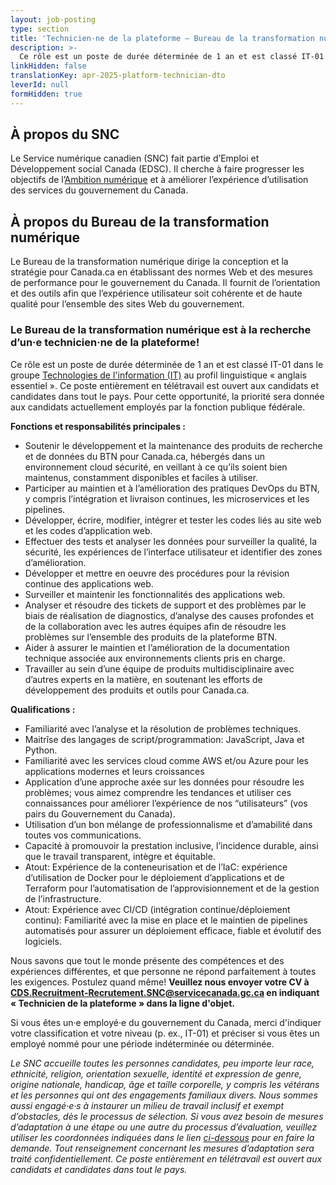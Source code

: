 ```yaml
---
layout: job-posting
type: section
title: 'Technicien·ne de la plateforme — Bureau de la transformation numérique'
description: >-
  Ce rôle est un poste de durée déterminée de 1 an et est classé IT-01 dans le groupe Technologies de l'information (IT) au profil linguistique « anglais essentiel ». Ce poste entièrement en télétravail est ouvert aux candidats et candidates dans tout le pays. Pour cette opportunité, la priorité sera donnée aux candidats actuellement employés par la fonction publique fédérale. 
linkHidden: false
translationKey: apr-2025-platform-technician-dto
leverId: null
formHidden: true
---
```


## À propos du SNC 

Le Service numérique canadien (SNC) fait partie d’Emploi et Développement social Canada (EDSC). Il cherche à faire progresser les objectifs de l’[Ambition numérique](https://www.canada.ca/fr/gouvernement/systeme/gouvernement-numerique/plans-strategiques-operations-numeriques-gouvernement-canada/ambition-numerique-canada.html) et à améliorer l’expérience d’utilisation des services du gouvernement du Canada.

## À propos du Bureau de la transformation numérique

Le Bureau de la transformation numérique dirige la conception et la stratégie pour Canada.ca en établissant des normes Web et des mesures de performance pour le gouvernement du Canada. Il fournit de l’orientation et des outils afin que l’expérience utilisateur soit cohérente et de haute qualité pour l’ensemble des sites Web du gouvernement.

### **Le Bureau de la transformation numérique est à la recherche d’un·e technicien·ne de la plateforme!**

Ce rôle est un poste de durée déterminée de 1 an et est classé IT-01 dans le groupe [Technologies de l'information (IT)](https://www.tbs-sct.canada.ca/agreements-conventions/view-visualiser-fra.aspx?id=31) au profil linguistique « anglais essentiel ». Ce poste entièrement en télétravail est ouvert aux candidats et candidates dans tout le pays. Pour cette opportunité, la priorité sera donnée aux candidats actuellement employés par la fonction publique fédérale. 

**Fonctions et responsabilités principales :**
- Soutenir le développement et la maintenance des produits de recherche et de données du BTN pour Canada.ca, hébergés dans un environnement cloud sécurité, en veillant à ce qu’ils soient bien maintenus, constamment disponibles et faciles à utiliser.
- Participer au maintien et à l’amélioration des pratiques DevOps du BTN, y compris l’intégration et livraison continues, les microservices et les pipelines.
- Développer, écrire, modifier, intégrer et tester les codes liés au site web et les codes d’application web.
- Effectuer des tests et analyser les données pour surveiller la qualité, la sécurité, les expériences de l’interface utilisateur et identifier des zones d’amélioration.
- Développer et mettre en oeuvre des procédures pour la révision continue des applications web.
- Surveiller et maintenir les fonctionnalités des applications web.
- Analyser et résoudre des tickets de support  et des problèmes par le biais de réalisation de diagnostics, d’analyse des causes profondes et de la collaboration avec les autres équipes afin de résoudre les problèmes sur l’ensemble des produits de la plateforme BTN.
- Aider à assurer le maintien et l’amélioration de la documentation technique associée aux environnements clients pris en charge.
- Travailler au sein d’une équipe de produits multidisciplinaire avec d’autres experts en la matière, en soutenant les efforts de développement des produits et outils pour Canada.ca.

**Qualifications :**
- Familiarité avec l’analyse et la résolution de problèmes techniques.
- Maitrîse des langages de script/programmation: JavaScript, Java et Python.
- Familiarité avec les services cloud comme AWS et/ou Azure pour les applications modernes et leurs croissances
- Application d’une approche axée sur les données pour résoudre les problèmes; vous aimez comprendre les tendances et utiliser ces connaissances pour améliorer l’expérience de nos “utilisateurs” (vos pairs du Gouvernement du Canada).
- Utilisation d’un bon mélange de professionnalisme et d’amabilité dans toutes vos communications.
- Capacité à promouvoir la prestation inclusive, l’incidence durable, ainsi que le travail transparent, intègre et équitable.
- Atout: Expérience de la conteneurisation et de l’IaC: expérience d’utilisation de Docker pour le déploiement d’applications et de Terraform pour l’automatisation de l’approvisionnement et de la gestion de l’infrastructure.
- Atout: Expérience avec CI/CD (intégration continue/déploiement continu): Familiarité avec la mise en place et le maintien de pipelines automatisés pour assurer un déploiement efficace, fiable et évolutif des logiciels.

Nous savons que tout le monde présente des compétences et des expériences différentes, et que personne ne répond parfaitement à toutes les exigences. Postulez quand même! **Veuillez nous envoyer votre CV à CDS.Recruitment-Recrutement.SNC@servicecanada.gc.ca en indiquant « Technicien de la plateforme » dans la ligne d'objet.**

Si vous êtes un·e employé·e du gouvernement du Canada, merci d'indiquer votre classification et votre niveau (p. ex., IT-01) et préciser si vous êtes un employé nommé pour une période indéterminée ou déterminée.

*Le SNC accueille toutes les personnes candidates, peu importe leur race, ethnicité, religion, orientation sexuelle, identité et expression de genre, origine nationale, handicap, âge et taille corporelle, y compris les vétérans et les personnes qui ont des engagements familiaux divers. Nous sommes aussi engagé·e·s à instaurer un milieu de travail inclusif et exempt d’obstacles, dès le processus de sélection. Si vous avez besoin de mesures d’adaptation à une étape ou une autre du processus d’évaluation, veuillez utiliser les coordonnées indiquées dans le lien [ci-dessous](https://www.canada.ca/fr/commission-fonction-publique/services/mesures-d-adaptation-matiere-evaluation.html) pour en faire la demande. Tout renseignement concernant les mesures d’adaptation sera traité confidentiellement. Ce poste entièrement en télétravail est ouvert aux candidats et candidates dans tout le pays.*

